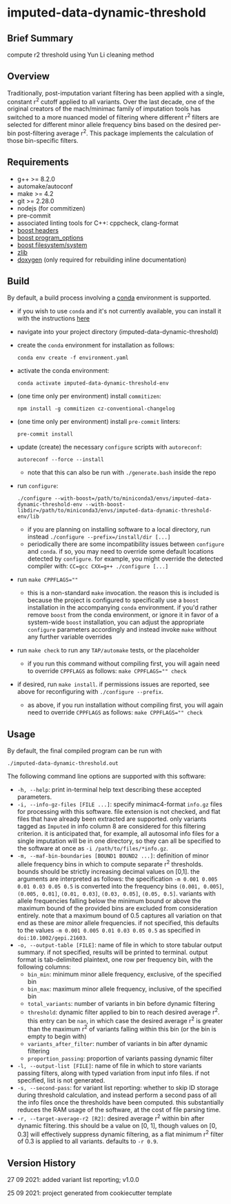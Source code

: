 # imputed-data-dynamic-threshold

## Brief Summary

compute r2 threshold using Yun Li cleaning method

## Overview

Traditionally, post-imputation variant filtering has been applied with
a single, constant r<sup>2</sup> cutoff applied to all variants. Over the last decade,
one of the original creators of the mach/minimac family of imputation tools
has switched to a more nuanced model of filtering where different r<sup>2</sup> filters
are selected for different minor allele frequency bins based on the desired
per-bin post-filtering average r<sup>2</sup>. This package implements the calculation
of those bin-specific filters.

## Requirements

  - g++ >= 8.2.0
  - automake/autoconf
  - make >= 4.2
  - git >= 2.28.0
  - nodejs (for commitizen)
  - pre-commit
  - associated linting tools for C++: cppcheck, clang-format
  - [boost headers](https://www.boost.org)
  - [boost program_options](https://www.boost.org/doc/libs/1_75_0/doc/html/program_options.html)
  - [boost filesystem/system](https://www.boost.org/doc/libs/1_75_0/libs/filesystem/doc/index.htm)
  - [zlib](https://zlib.net)
  - [doxygen](https://www.doxygen.nl/index.html) (only required for rebuilding inline documentation)

## Build

By default, a build process involving a [conda](https://docs.conda.io/en/latest/) environment is supported.

  - if you wish to use `conda` and it's not currently available, you can install it with the instructions [here](https://docs.conda.io/en/latest/miniconda.html)
  - navigate into your project directory (imputed-data-dynamic-threshold)
  - create the `conda` environment for installation as follows:
  
     `conda env create -f environment.yaml`
  - activate the conda environment:
  
     `conda activate imputed-data-dynamic-threshold-env`
  - (one time only per environment) install `commitizen`:
  
     `npm install -g commitizen cz-conventional-changelog`
  - (one time only per environment) install `pre-commit` linters:
  
     `pre-commit install`

  - update (create) the necessary `configure` scripts with `autoreconf`:
  
     `autoreconf --force --install`
	 
     - note that this can also be run with `./generate.bash` inside the repo
  - run `configure`:
  
	 `./configure --with-boost=/path/to/miniconda3/envs/imputed-data-dynamic-threshold-env --with-boost-libdir=/path/to/miniconda3/envs/imputed-data-dynamic-threshold-env/lib`

	 - if you are planning on installing software to a local directory, run instead `./configure --prefix=/install/dir [...]`
	 - periodically there are some incompatibility issues between `configure` and `conda`. if so, you may need to override
	   some default locations detected by `configure`. for example, you might override the detected compiler with:
	   `CC=gcc CXX=g++ ./configure [...]`
  - run `make CPPFLAGS=""`
	 - this is a non-standard `make` invocation. the reason this is included is because the project
	   is configured to specifically use a `boost` installation in the accompanying `conda` environment.
	   if you'd rather remove `boost` from the conda environment, or ignore it in favor of a system-wide
	   `boost` installation, you can adjust the appropriate `configure` parameters accordingly
	   and instead invoke `make` without any further variable overrides
  - run `make check` to run any `TAP/automake` tests, or the placeholder
     - if you run this command without compiling first, you will again need to override `CPPFLAGS`
	   as follows: `make CPPFLAGS="" check`

  - if desired, run `make install`. if permissions issues are reported, see above for reconfiguring with `./configure --prefix`.
     - as above, if you run installation without compiling first, you will again need to override `CPPFLAGS`
	   as follows: `make CPPFLAGS="" check`
  
## Usage

By default, the final compiled program can be run with

`./imputed-data-dynamic-threshold.out`

The following command line options are supported with this software:

- `-h, --help`: print in-terminal help text describing these accepted parameters.
- `-i, --info-gz-files [FILE ...]`: specify minimac4-format `info.gz` files for processing with this software. file extension is not checked, and flat files that have already been extracted are supported. only variants tagged as `Imputed` in info column 8 are considered for this filtering criterion. it is anticipated that, for example, all autosomal info files for a single imputation will be in one directory, so they can all be specified to the software at once as `-i /path/to/files/*info.gz`.
- `-m, --maf-bin-boundaries [BOUND1 BOUND2 ...]`: definition of minor allele frequency bins in which to compute separate r<sup>2</sup> thresholds. bounds should be strictly increasing decimal values on [0,1]. the arguments are interpreted as follows: the specification `-m 0.001 0.005 0.01 0.03 0.05 0.5` is converted into the frequency bins `(0.001, 0.005]`, `(0.005, 0.01]`, `(0.01, 0.03]`, `(0.03, 0.05]`, `(0.05, 0.5]`. variants with allele frequencies falling below the minimum bound or above the maximum bound of the provided bins are excluded from consideration entirely. note that a maximum bound of 0.5 captures all variation on that end as these are _minor_ allele frequencies. if not specified, this defaults to the values `-m 0.001 0.005 0.01 0.03 0.05 0.5` as specified in `doi:10.1002/gepi.21603`.
- `-o, --output-table [FILE]`: name of file in which to store tabular output summary. if not specified, results will be printed to terminal. output format is tab-delimited plaintext, one row per frequency bin, with the following columns:
  - `bin_min`: minimum minor allele frequency, exclusive, of the specified bin
  - `bin_max`: maximum minor allele frequency, inclusive, of the specified bin
  - `total_variants`: number of variants in bin before dynamic filtering
  - `threshold`: dynamic filter applied to bin to reach desired average r<sup>2</sup>. this entry can be `nan`, in which case the desired average r<sup>2</sup> is greater than the maximum r<sup>2</sup> of variants falling within this bin (or the bin is empty to begin with)
  - `variants_after_filter`: number of variants in bin after dynamic filtering
  - `proportion_passing`: proportion of variants passing dynamic filter
- `-l, --output-list [FILE]`: name of file in which to store variants passing filters, along with typed variation from input info files. if not specified, list is not generated.
- `-s, --second-pass`: for variant list reporting: whether to skip ID storage during threshold calculation, and instead perform a second pass of all the info files once the thresholds have been computed. this substantially reduces the RAM usage of the software, at the cost of file parsing time.
- `-r, --target-average-r2 [R2]`: desired average r<sup>2</sup> within bin after dynamic filtering. this should be a value on [0, 1], though values on [0, 0.3] will effectively suppress dynamic filtering, as a flat minimum r<sup>2</sup> filter of 0.3 is applied to all variants. defaults to `-r 0.9`.

## Version History

27 09 2021: added variant list reporting; v1.0.0

25 09 2021: project generated from cookiecutter template
